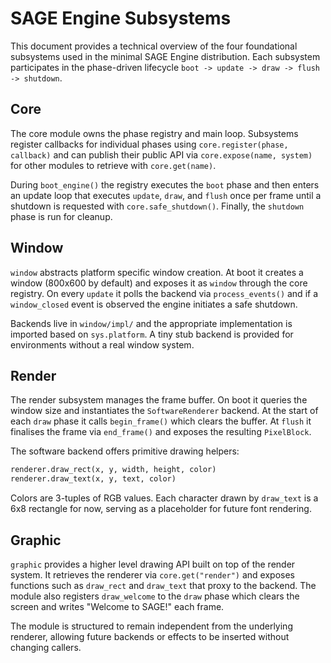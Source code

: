 # SAGE Engine Subsystems

This document provides a technical overview of the four foundational subsystems
used in the minimal SAGE Engine distribution.  Each subsystem participates in
the phase-driven lifecycle `boot -> update -> draw -> flush -> shutdown`.

## Core

The core module owns the phase registry and main loop.  Subsystems register
callbacks for individual phases using `core.register(phase, callback)` and can
publish their public API via `core.expose(name, system)` for other modules to
retrieve with `core.get(name)`.

During `boot_engine()` the registry executes the `boot` phase and then enters an
update loop that executes `update`, `draw`, and `flush` once per frame until a
shutdown is requested with `core.safe_shutdown()`.  Finally, the `shutdown`
phase is run for cleanup.

## Window

`window` abstracts platform specific window creation.  At boot it creates a
window (800x600 by default) and exposes it as `window` through the core
registry.  On every `update` it polls the backend via `process_events()` and if a
`window_closed` event is observed the engine initiates a safe shutdown.

Backends live in `window/impl/` and the appropriate implementation is imported
based on `sys.platform`.  A tiny stub backend is provided for environments
without a real window system.

## Render

The render subsystem manages the frame buffer.  On boot it queries the window
size and instantiates the `SoftwareRenderer` backend.  At the start of each
`draw` phase it calls `begin_frame()` which clears the buffer.  At `flush` it
finalises the frame via `end_frame()` and exposes the resulting `PixelBlock`.

The software backend offers primitive drawing helpers:

```python
renderer.draw_rect(x, y, width, height, color)
renderer.draw_text(x, y, text, color)
```

Colors are 3-tuples of RGB values.  Each character drawn by `draw_text` is a
6x8 rectangle for now, serving as a placeholder for future font rendering.

## Graphic

`graphic` provides a higher level drawing API built on top of the render system.
It retrieves the renderer via `core.get("render")` and exposes functions such as
`draw_rect` and `draw_text` that proxy to the backend.  The module also registers
`draw_welcome` to the `draw` phase which clears the screen and writes "Welcome to
SAGE!" each frame.

The module is structured to remain independent from the underlying renderer,
allowing future backends or effects to be inserted without changing callers.
